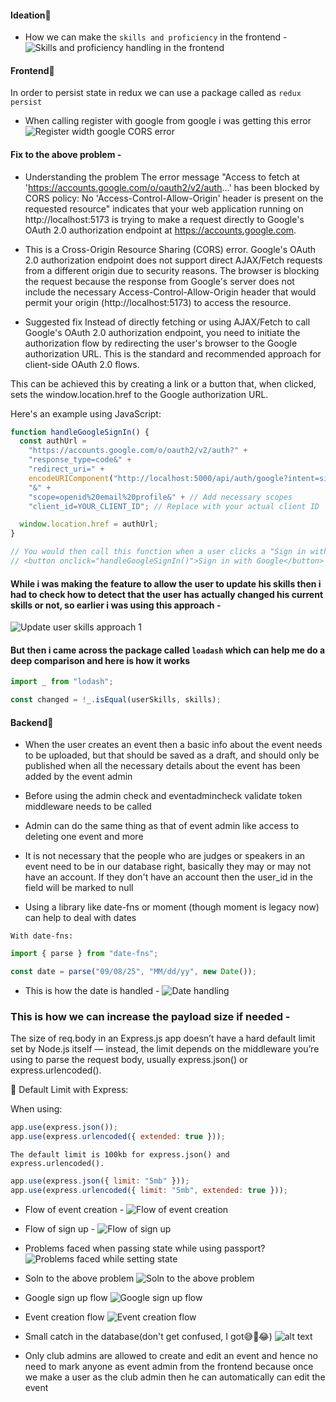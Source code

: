 #### Ideation🧠

- How we can make the `skills and proficiency` in the frontend -
  ![Skills and proficiency handling in the frontend](./images/image1.png)

#### Frontend🥚

In order to persist state in redux we can use a package called as `redux persist`

- When calling register with google from google i was getting this error
  ![Register width google CORS error](./images/image7.png)

#### Fix to the above problem -

- Understanding the problem
  The error message "Access to fetch at 'https://accounts.google.com/o/oauth2/v2/auth...' has been blocked by CORS policy: No 'Access-Control-Allow-Origin' header is present on the requested resource" indicates that your web application running on http://localhost:5173 is trying to make a request directly to Google's OAuth 2.0 authorization endpoint at https://accounts.google.com.

- This is a Cross-Origin Resource Sharing (CORS) error. Google's OAuth 2.0 authorization endpoint does not support direct AJAX/Fetch requests from a different origin due to security reasons. The browser is blocking the request because the response from Google's server does not include the necessary Access-Control-Allow-Origin header that would permit your origin (http://localhost:5173) to access the resource.

- Suggested fix
  Instead of directly fetching or using AJAX/Fetch to call Google's OAuth 2.0 authorization endpoint, you need to initiate the authorization flow by redirecting the user's browser to the Google authorization URL. This is the standard and recommended approach for client-side OAuth 2.0 flows.

This can be achieved this by creating a link or a button that, when clicked, sets the window.location.href to the Google authorization URL.

Here's an example using JavaScript:

```js
function handleGoogleSignIn() {
  const authUrl =
    "https://accounts.google.com/o/oauth2/v2/auth?" +
    "response_type=code&" +
    "redirect_uri=" +
    encodeURIComponent("http://localhost:5000/api/auth/google?intent=signup") +
    "&" +
    "scope=openid%20email%20profile&" + // Add necessary scopes
    "client_id=YOUR_CLIENT_ID"; // Replace with your actual client ID

  window.location.href = authUrl;
}

// You would then call this function when a user clicks a "Sign in with Google" button, for example:
// <button onclick="handleGoogleSignIn()">Sign in with Google</button>
```

#### While i was making the feature to allow the user to update his skills then i had to check how to detect that the user has actually changed his current skills or not, so earlier i was using this approach -

![Update user skills approach 1](./images/image9.png)

#### But then i came across the package called `loadash` which can help me do a deep comparison and here is how it works

```js
import _ from "lodash";

const changed = !_.isEqual(userSkills, skills);
```

#### Backend🐣

- When the user creates an event then a basic info about the event needs to be uploaded, but that should be saved as a draft, and should only be published when all the necessary details about the event has been added by the event admin

- Before using the admin check and eventadmincheck validate token middleware needs to be called

- Admin can do the same thing as that of event admin like access to deleting one event and more

- It is not necessary that the people who are judges or speakers in an event need to be in our database right, basically they may or may not have an account. If they don't have an account then the user_id in the field will be marked to null

- Using a library like date-fns or moment (though moment is legacy now) can help to deal with dates

`With date-fns:`

```js
import { parse } from "date-fns";

const date = parse("09/08/25", "MM/dd/yy", new Date());
```

- This is how the date is handled -
  ![Date handling](./images/image2.png)

### This is how we can increase the payload size if needed -

The size of req.body in an Express.js app doesn’t have a hard default limit set by Node.js itself — instead, the limit depends on the middleware you’re using to parse the request body, usually express.json() or express.urlencoded().

🔹 Default Limit with Express:

When using:

```js
app.use(express.json());
app.use(express.urlencoded({ extended: true }));
```

`The default limit is 100kb for express.json() and express.urlencoded().`

```js
app.use(express.json({ limit: "5mb" }));
app.use(express.urlencoded({ limit: "5mb", extended: true }));
```

- Flow of event creation -
  ![Flow of event creation](./images/image3.png)

- Flow of sign up -
  ![Flow of sign up](./images/image4.png)

- Problems faced when passing state while using passport?
  ![Problems faced while setting state](./images/image5.png)

- Soln to the above problem
  ![Soln to the above problem](./images/image6.png)

- Google sign up flow
  ![Google sign up flow](./images/image8.png)

- Event creation flow
  ![Event creation flow](./images/image10.png)

- Small catch in the database(don't get confused, I got😅🐣😂)
  ![alt text](./images/image11.png)

- Only club admins are allowed to create and edit an event and hence no need to mark anyone as event admin from the frontend because once we make a user as the club admin then he can automatically can edit the event
